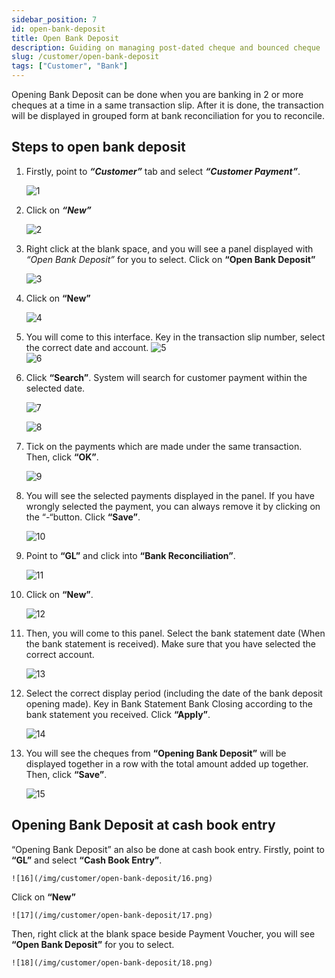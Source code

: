 ```yaml
---
sidebar_position: 7
id: open-bank-deposit
title: Open Bank Deposit
description: Guiding on managing post-dated cheque and bounced cheque
slug: /customer/open-bank-deposit
tags: ["Customer", "Bank"]
---
```


<!-- ## Open Bank Deposit -->
Opening Bank Deposit can be done when you are banking in 2 or more cheques at a time in a same transaction slip. After it is done, the transaction will be displayed in grouped form at bank reconciliation for you to reconcile.

## Steps to open bank deposit

1. Firstly, point to ***“Customer”*** tab and select ***“Customer Payment”***.

    ![1](/img/customer/open-bank-deposit/1.png)

2. Click on ***“New”***

    ![2](/img/customer/open-bank-deposit/2.png)

3. Right click at the blank space, and you will see a panel displayed with *“Open Bank Deposit”* for you to select. Click on **“Open Bank Deposit”**

    ![3](/img/customer/open-bank-deposit/3.png)

4. Click on **“New”**

    ![4](/img/customer/open-bank-deposit/4.png)

5. You will come to this interface. Key in the transaction slip number, select the correct date and account.
    ![5](/img/customer/open-bank-deposit/5.png)  
    ![6](/img/customer/open-bank-deposit/6.png)

6. Click **“Search”**. System will search for customer payment within the selected date.

    ![7](/img/customer/open-bank-deposit/7.png)  

    ![8](/img/customer/open-bank-deposit/8.png)

7. Tick on the payments which are made under the same transaction. Then, click **“OK”**.

    ![9](/img/customer/open-bank-deposit/9.png)

8. You will see the selected payments displayed in the panel. If you have wrongly selected the payment, you can always remove it by clicking on the “-“button. Click **“Save”**.  

    ![10](/img/customer/open-bank-deposit/10.png)

9. Point to **“GL”** and click into **“Bank Reconciliation”**.  

    ![11](/img/customer/open-bank-deposit/11.png)

10. Click on **“New”**.  

    ![12](/img/customer/open-bank-deposit/12.png)

11. Then, you will come to this panel. Select the bank statement date (When the bank statement is received). Make sure that you have selected the correct account.  

    ![13](/img/customer/open-bank-deposit/13.png)

12. Select the correct display period (including the date of the bank deposit opening made). Key in Bank Statement Bank Closing according to the bank statement you received. Click **“Apply”**.  

    ![14](/img/customer/open-bank-deposit/14.png)

13. You will see the cheques from **“Opening Bank Deposit”** will be displayed together in a row with the total amount added up together. Then, click **“Save”**.  

    ![15](/img/customer/open-bank-deposit/15.png)

## Opening Bank Deposit at cash book entry

“Opening Bank Deposit” an also be done at cash book entry. Firstly, point to **“GL”** and select **“Cash Book Entry”**.  

    ![16](/img/customer/open-bank-deposit/16.png)

Click on **“New”**  

    ![17](/img/customer/open-bank-deposit/17.png)

Then, right click at the blank space beside Payment Voucher, you will see **“Open Bank Deposit”** for you to select.  

    ![18](/img/customer/open-bank-deposit/18.png)
